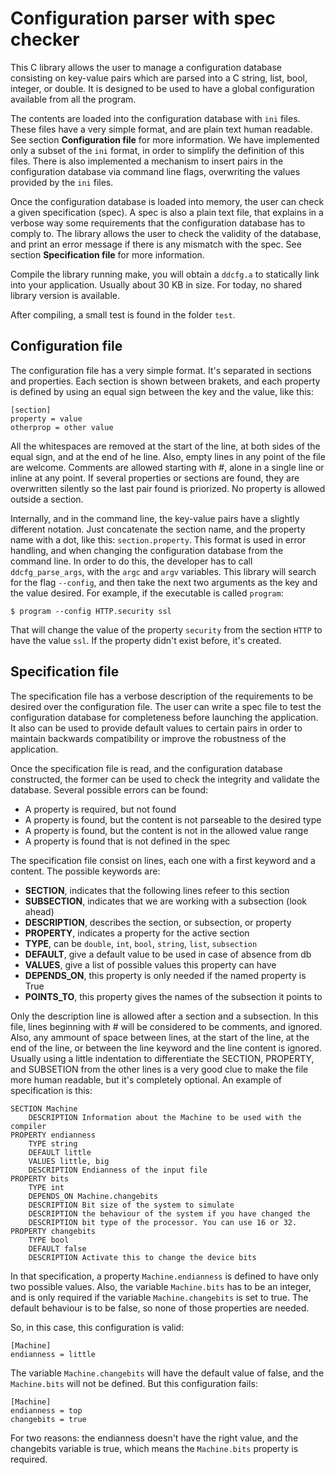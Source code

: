 Configuration parser with spec checker
======================================

This C library allows the user to manage a configuration database consisting on
key-value pairs which are parsed into a C string, list, bool, integer, or
double. It is designed to be used to have a global configuration available from
all the program.

The contents are loaded into the configuration database with `ini` files.  These
files have a very simple format, and are plain text human readable. See section
**Configuration file** for more information. We have implemented only a subset
of the `ini` format, in order to simplify the definition of this files. There is
also implemented a mechanism to insert pairs in the configuration database via
command line flags, overwriting the values provided by the `ini` files.

Once the configuration database is loaded into memory, the user can check a
given specification (spec). A spec is also a plain text file, that explains in a
verbose way some requirements that the configuration database has to comply to.
The library allows the user to check the validity of the database, and print an
error message if there is any mismatch with the spec. See section
**Specification file** for more information.

Compile the library running make, you will obtain a `ddcfg.a` to statically
link into your application. Usually about 30 KB in size. For today, no shared
library version is available.

After compiling, a small test is found in the folder `test`.

Configuration file
------------------

The configuration file has a very simple format. It's separated in sections
and properties. Each section is shown between brakets, and each property
is defined by using an equal sign between the key and the value, like this:

    [section]
    property = value
    otherprop = other value

All the whitespaces are removed at the start of the line, at both sides of the
equal sign, and at the end of he line. Also, empty lines in any point of the
file are welcome. Comments are allowed starting with #, alone in a single line
or inline at any point. If several properties or sections are found, they are
overwritten silently so the last pair found is priorized. No property is allowed
outside a section.

Internally, and in the command line, the key-value pairs have a slightly
different notation. Just concatenate the section name, and the property name
with a dot, like this: `section.property`. This format is used in error
handling, and when changing the configuration database from the command line.
In order to do this, the developer has to call `ddcfg_parse_args`, with the
`argc` and `argv` variables. This library will search for the flag `--config`,
and then take the next two arguments as the key and the value desired. For
example, if the executable is called `program`:

    $ program --config HTTP.security ssl

That will change the value of the property `security` from the section `HTTP`
to have the value `ssl`. If the property didn't exist before, it's created.

Specification file
------------------

The specification file has a verbose description of the requirements to be
desired over the configuration file. The user can write a spec file to test the
configuration database for completeness before launching the application. It
also can be used to provide default values to certain pairs in order to maintain
backwards compatibility or improve the robustness of the application.

Once the specification file is read, and the configuration database constructed,
the former can be used to check the integrity and validate the database. Several
possible errors can be found:

  - A property is required, but not found
  - A property is found, but the content is not parseable to the desired type
  - A property is found, but the content is not in the allowed value range
  - A property is found that is not defined in the spec

The specification file consist on lines, each one with a first keyword and a
content. The possible keywords are:

  - **SECTION**, indicates that the following lines refeer to this section
  - **SUBSECTION**, indicates that we are working with a subsection (look ahead)
  - **DESCRIPTION**, describes the section, or subsection, or property
  - **PROPERTY**, indicates a property for the active section
  - **TYPE**, can be `double`, `int`, `bool`, `string`, `list`, `subsection`
  - **DEFAULT**, give a default value to be used in case of absence from db
  - **VALUES**, give a list of possible values this property can have
  - **DEPENDS_ON**, this property is only needed if the named property is True
  - **POINTS_TO**, this property gives the names of the subsection it points to

Only the description line is allowed after a section and a subsection. In this
file, lines beginning with # will be considered to be comments, and ignored.
Also, any ammount of space between lines, at the start of the line, at the end
of the line, or between the line keyword and the line content is ignored.
Usually using a little indentation to differentiate the SECTION, PROPERTY, and
SUBSETION from the other lines is a very good clue to make the file more human
readable, but it's completely optional. An example of specification is this:

    SECTION Machine
    	DESCRIPTION Information about the Machine to be used with the compiler
    PROPERTY endianness
    	TYPE string
    	DEFAULT little
    	VALUES little, big
    	DESCRIPTION Endianness of the input file
    PROPERTY bits
    	TYPE int
    	DEPENDS_ON Machine.changebits
    	DESCRIPTION Bit size of the system to simulate
    	DESCRIPTION the behaviour of the system if you have changed the
    	DESCRIPTION bit type of the processor. You can use 16 or 32.
    PROPERTY changebits
    	TYPE bool
    	DEFAULT false
    	DESCRIPTION Activate this to change the device bits

In that specification, a property `Machine.endianness` is defined to have only two
possible values. Also, the variable `Machine.bits` has to be an integer, and
is only required if the variable `Machine.changebits` is set to true. The default
behaviour is to be false, so none of those properties are needed.

So, in this case, this configuration is valid:

    [Machine]
    endianness = little

The variable `Machine.changebits` will have the default value of false, and the
`Machine.bits` will not be defined. But this configuration fails:

    [Machine]
    endianness = top
    changebits = true

For two reasons: the endianness doesn't have the right value, and the changebits
variable is true, which means the `Machine.bits` property is required.

